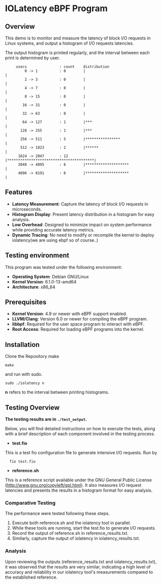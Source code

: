 # IOLatency eBPF Program
## Overview
This demo is to monitor and measure the latency of block I/O requests in Linux systems, and output a histogram of I/O requests latencies.

The output histogram is printed regularly, and the interval between each print is determined by user.
```shell
     usecs               : count    distribution
         0 -> 1          : 0        |                                        |
         2 -> 3          : 0        |                                        |
         4 -> 7          : 0        |                                        |
         8 -> 15         : 0        |                                        |
        16 -> 31         : 0        |                                        |
        32 -> 63         : 0        |                                        |
        64 -> 127        : 1        |***                                     |
       128 -> 255        : 1        |***                                     |
       256 -> 511        : 5        |****************                        |
       512 -> 1023       : 2        |******                                  |
      1024 -> 2047       : 12       |****************************************|
      2048 -> 4095       : 6        |********************                    |
      4096 -> 8191       : 6        |********************                    |
```

## Features
* **Latency Measurement**: Capture the latency of block I/O requests in microseconds.
* **Histogram Display**: Present latency distribution in a histogram for easy analysis.
* **Low Overhead**: Designed to minimize impact on system performance while providing accurate latency metrics.
* **Dynamic Tracing**: No need to modify or recompile the kernel to deploy iolatency(we are using ebpf so of course..)

## Testing environment
This program was tested under the following environment:

- **Operating System**: Debian GNU/Linux
- **Kernel Version**: 6.1.0-13-amd64
- **Architecture**: x86_64

## Prerequisites
* **Kernel Version**: 4.9 or newer with eBPF support enabled.
* **LLVM/Clang**: Version 6.0 or newer for compiling the eBPF program.
* **libbpf**: Required for the user space program to interact with eBPF.
* **Root Access**: Required for loading eBPF programs into the kernel.

## Installation
Clone the Repository
make
```shell
make
```

and run with sudo.

```shell
sudo ./iolatency n
```

**n** refers to the interval between printing histograms.

## Testing Overview
**The testing results are in `./test_output`.**

Below, you will find detailed instructions on how to execute the tests,
along with a brief description of each component involved in the testing process.
+ **test.fio**

This is a test fio configuration file to generate intensive I/O requests. Run by
```shell
  fio test.fio
```
+ **reference.sh**

This is a reference script available under the GNU General Public License (http://www.gnu.org/copyleft/gpl.html).
It also measures I/O request latencies and presents the results in a histogram format for easy analysis.

### Comparative Testing

The performance were tested following these steps.
1. Execute both reference.sh and the iolatency tool in parallel.
2. While these tools are running, start the test.fio to generate I/O requests.
3. Record the output of reference.sh in reference_results.txt.
4. Similarly, capture the output of iolatency in iolatency_results.txt.

### Analysis

Upon reviewing the outputs (reference_results.txt and iolatency_results.txt), it was observed that the results are very similar,
indicating a high level of accuracy and reliability in our iolatency tool's measurements compared to the established reference.

  
